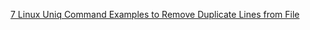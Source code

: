 <!-- title : uniq -->

[7 Linux Uniq Command Examples to Remove Duplicate Lines from File](http://www.thegeekstuff.com/2013/05/uniq-command-examples/)
